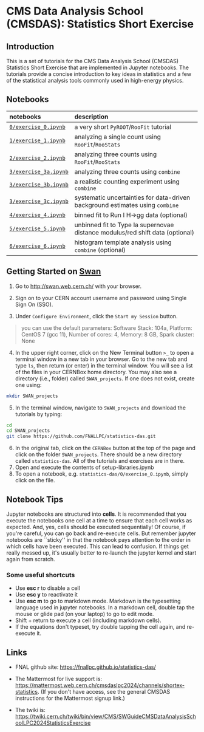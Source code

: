 # CMS Data Analysis School (CMSDAS): Statistics Short Exercise

## Introduction

This is a set of tutorials for the CMS Data Analysis School (CMSDAS) Statistics Short Exercise that are implemented in Jupyter notebooks. The tutorials provide a concise introduction to key ideas in statistics and a few of the statistical analysis tools commonly used in high-energy physics.

## Notebooks

| __notebooks__   | __description__     |
| :---          | :---        |
| [`0/exercise_0.ipynb`](0/exercise_0.ipynb) | a very short `PyROOT`/`RooFit` tutorial | 
| [`1/exercise_1.ipynb`](1/exercise_1.ipynb) | analyzing a single count using `RooFit`/`RooStats`  |
| [`2/exercise_2.ipynb`](2/exercise_2.ipynb) | analyzing three counts using `RooFit`/`RooStats` |
| [`3/exercise_3a.ipynb`](3/exercise_3a.ipynb) | analyzing three counts using `combine` | 
| [`3/exercise_3b.ipynb`](3/exercise_3b.ipynb) | a realistic counting experiment using `combine` | 
| [`3/exercise_3c.ipynb`](3/exercise_3c.ipynb) | systematic uncertainties for data-driven background estimates using `combine` |
| [`4/exercise_4.ipynb`](4/exercise_4.ipynb) | binned fit to Run I H->gg data (optional) | 
| [`5/exercise_5.ipynb`](5/exercise_5.ipynb) | unbinned fit to Type Ia supernovae distance modulus/red shift data (optional) |
| [`6/exercise_6.ipynb`](6/exercise_6.ipynb) | histogram template analysis using `combine` (optional) |
 
## Getting Started on [Swan](http://swan.web.cern.ch/)

<!-- We will be using the Vanderbilt JupyterHub.

*Hint!* You may want to open this link in a new tab so that you can refer to these instructions for the next steps.

Point your browser to: [https://jupyter.accre.vanderbilt.edu/](https://jupyter.accre.vanderbilt.edu/)

If this is the first time using this JupyterHub, you should see:

![](https://github.com/FNALLPC/statistics-das/raw/master/vanderbilt.png){: width="80%" .image-with-shadow}


Click the "Sign in with Jupyter ACCRE" button. On the following page, select CERN as your identity provider and click the "Log On" button. Then, enter your CERN credentials or use your CERN grid certificate to autheticate.

To start a new session, make sure the following drop-down options are selected:

- Select a Docker image: Default ACCRE Image v5
- Select a container size: 1 Core, 2GB RAM, 4 day timeout

Then click the orange Spawn button. Now you should see the JupyterHub home directory. Click on "New" then "Terminal" in the top right to launch a new terminal.

![](https://github.com/FNALLPC/statistics-das/raw/master/new_terminal.png){: width="29%" .image-with-shadow} -->

1. Go to <http://swan.web.cern.ch/> with your browser.

2. Sign on to your CERN account username and password using Single Sign On (SSO). 

3. Under `Configure Environment`, click the `Start my Session` button. 
> 
> you can use the default parameters: Software Stack: 104a, Platform: CentOS 7 (gcc 11), Number of cores: 4, Memory: 8 GB, Spark cluster: None
4. In the upper right corner, click on the New Terminal button `>_` to open a terminal window in a new tab in your browser. Go to the new tab and type `ls`, then return (or enter) in the terminal window. You will see a list of the files in your CERNBox home directory. You may also see a directory (i.e., folder) called `SWAN_projects`. If one does not exist, create one using:
```bash
mkdir SWAN_projects
```

5. In the terminal window, navigate to `SWAN_projects` and download the tutorials by typing:
```bash
cd
cd SWAN_projects
git clone https://github.com/FNALLPC/statistics-das.git
```
6. In the original tab, click on the `CERNBox` button at the top of the page and click on the folder `SWAN_projects`. There should be a new directory called `statistics-das`. All of the tutorials and exercises are in there.
7. Open and execute the contents of setup-libraries.ipynb
8. To open a notebook, e.g. `statistics-das/0/exercise_0.ipynb`, simply click on the file.

## Notebook Tips
Jupyter notebooks are structured into **cells**. It is recommended that you execute the notebooks one cell at a time to ensure that each cell works as expected. And, yes, cells should be executed sequentially! Of course, if you're careful, you can go back and re-execute cells. But remember jupyter notebooks are ``sticky'' in that the notebook pays attention to the order in which cells have been executed. This can lead to confusion. If things get really messed up, it's usually better to re-launch the jupyter kernel and start again from scratch.

### Some useful shortcuts
- Use **esc r** to disable a cell
- Use **esc y** to reactivate it
- Use **esc m** to go to markdown mode. Markdown is the typesetting language used in jupyter notebooks. In a markdown cell, double tap the mouse or glide pad (on your laptop) to go to edit mode.
- Shift + return to execute a cell (including markdown cells).
- If the equations don't typeset, try double tapping the cell again, and re-execute it.

## Links

- FNAL github site: <https://fnallpc.github.io/statistics-das/>

<!-- The indico page is: [https://indico.cern.ch/e/cmsdas2023](https://indico.cern.ch/e/cmsdas2023) -->

- The Mattermost for live support is: <https://mattermost.web.cern.ch/cmsdaslpc2024/channels/shortex-statistics>. (If you don't have access, see the general CMSDAS instructions for the Mattermost signup link.)

- The twiki is: <https://twiki.cern.ch/twiki/bin/view/CMS/SWGuideCMSDataAnalysisSchoolLPC2024StatisticsExercise>


